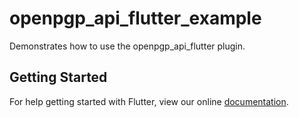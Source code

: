 # openpgp_api_flutter_example

Demonstrates how to use the openpgp_api_flutter plugin.

## Getting Started

For help getting started with Flutter, view our online
[documentation](https://flutter.io/).
